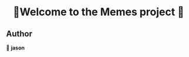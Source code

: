 <h1 align=center>👋Welcome to the Memes project 👋</h1>
<p align=center>


## Author

👤 **jason**

##

</p>
